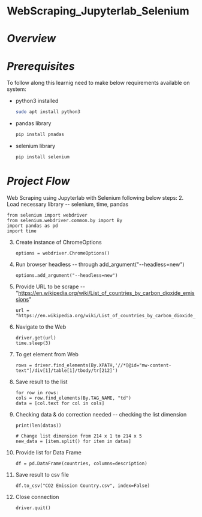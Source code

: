 # WebScraping_Jupyterlab_Selenium
# *Overview*
# *Prerequisites*
To follow along this learnig need to make below requirements available on system:
- python3 installed
  ```bash
  sudo apt install python3
  ```
- pandas library
  ```bash
  pip install pnadas
  ```
- selenium library
  ```bash
  pip install selenium
  ```
# *Project Flow*
Web Scraping using Jupyterlab with Selenium following below steps:
2. Load necessary library -- selenium, time, pandas
  ```python3
  from selenium import webdriver
  from selenium.webdriver.common.by import By
  import pandas as pd
  import time
  ```
3. Create instance of ChromeOptions
   ```python3
   options = webdriver.ChromeOptions()
   ```
5. Run browser headless -- through add_argument("--headless=new")
   ```python3
   options.add_argument("--headless=new")
   ```
7. Provide URL to be scrape -- "https://en.wikipedia.org/wiki/List_of_countries_by_carbon_dioxide_emissions"
   ```python3
   url = "https://en.wikipedia.org/wiki/List_of_countries_by_carbon_dioxide_emissions"   
   ```
9. Navigate to the Web
    ```python3
    driver.get(url)
    time.sleep(3)
    ```
11. To get element from Web
    ```python3
    rows = driver.find_elements(By.XPATH,'//*[@id="mw-content-text"]/div[1]/table[1]/tbody/tr[212]')
    ```
13. Save result to the list
    ```python3
    for row in rows:
    cols = row.find_elements(By.TAG_NAME, "td")
    data = [col.text for col in cols]
    ```
15. Checking data & do correction needed -- checking the list dimension
    ```python3
    print(len(datas))

    # Change list dimension from 214 x 1 to 214 x 5
    new_data = [item.split() for item in datas]
    ```
17. Provide list for Data Frame
    ```python3
    df = pd.DataFrame(countries, columns=description)
    ```
19. Save result to csv file
    ```python3
    df.to_csv("CO2 Emission Country.csv", index=False)
    ```
21. Close connection
    ```python3
    driver.quit()
    ```
